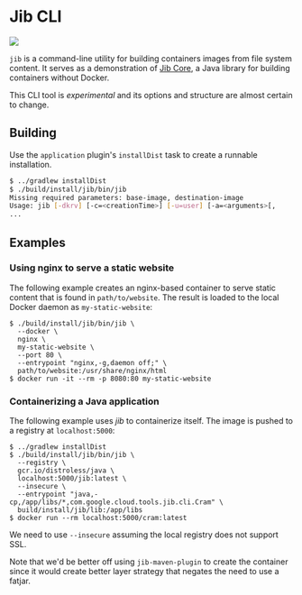 # Jib CLI

<img src="https://img.shields.io/badge/status-experimental-orange">

`jib` is a command-line utility for building containers images from file system content. 
It serves as a demonstration of [Jib Core](https://github.com/GoogleContainerTools/jib/tree/master/jib-core),
a Java library for building containers without Docker.

This CLI tool is _experimental_ and its options and structure
are almost certain to change.

## Building

Use the `application` plugin's `installDist` task to create a runnable installation.
```sh
$ ../gradlew installDist
$ ./build/install/jib/bin/jib
Missing required parameters: base-image, destination-image
Usage: jib [-dkrv] [-c=<creationTime>] [-u=user] [-a=<arguments>[,
...
```

## Examples

### Using nginx to serve a static website

The following example creates an nginx-based container to serve static content that is found in `path/to/website`.
The result is loaded to the local Docker daemon as `my-static-website`:

    $ ./build/install/jib/bin/jib \
      --docker \
      nginx \
      my-static-website \
      --port 80 \
      --entrypoint "nginx,-g,daemon off;" \
      path/to/website:/usr/share/nginx/html
    $ docker run -it --rm -p 8080:80 my-static-website

### Containerizing a Java application

The following example uses _jib_ to containerize itself.  The image is pushed to a registry at `localhost:5000`:

    $ ../gradlew installDist
    $ ./build/install/jib/bin/jib \
      --registry \
      gcr.io/distroless/java \
      localhost:5000/jib:latest \
      --insecure \
      --entrypoint "java,-cp,/app/libs/*,com.google.cloud.tools.jib.cli.Cram" \
      build/install/jib/lib:/app/libs
    $ docker run --rm localhost:5000/cram:latest

We need to use `--insecure` assuming the local registry does not support SSL.

Note that we'd be better off using `jib-maven-plugin` to create the container since it would create better layer strategy that negates the need to use a fatjar.

